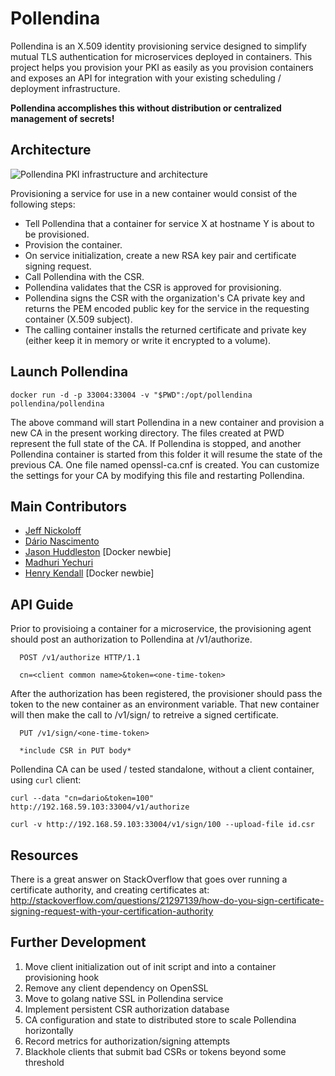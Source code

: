 # Pollendina
Pollendina is an X.509 identity provisioning service designed to simplify mutual TLS authentication for microservices deployed in containers. This project helps you provision your PKI as easily as you provision containers and exposes an API for integration with your existing scheduling / deployment infrastructure.

**Pollendina accomplishes this without distribution or centralized management of secrets!**

## Architecture
![Pollendina PKI infrastructure and architecture](https://raw.github.com/allingeek/pollendina/master/docs/PollendinaFlow2.png)

Provisioning a service for use in a new container would consist of the following steps:
* Tell Pollendina that a container for service X at hostname Y is about to be provisioned.
* Provision the container.
* On service initialization, create a new RSA key pair and certificate signing request.
* Call Pollendina with the CSR.
* Pollendina validates that the CSR is approved for provisioning.
* Pollendina signs the CSR with the organization's CA private key and returns the PEM encoded public key for the service in the requesting container (X.509 subject).
* The calling container installs the returned certificate and private key (either keep it in memory or write it encrypted to a volume).

## Launch Pollendina

`docker run -d -p 33004:33004 -v "$PWD":/opt/pollendina pollendina/pollendina`

The above command will start Pollendina in a new container and provision a new CA in the present working directory. The files created at PWD represent the full state of the CA. If Pollendina is stopped, and another Pollendina container is started from this folder it will resume the state of the previous CA. One file named openssl-ca.cnf is created. You can customize the settings for your CA by modifying this file and restarting Pollendina.

## Main Contributors 

  - [Jeff Nickoloff](https://github.com/allingeek)
  - [Dário Nascimento](https://github.com/dnascimento)
  - [Jason Huddleston](https://github.com/huddlesj) [Docker newbie]
  - [Madhuri Yechuri](https://github.com/myechuri)
  - [Henry Kendall](https://github.com/hskendall) [Docker newbie]

## API Guide

Prior to provisioing a container for a microservice, the provisioning agent should post an authorization to Pollendina at /v1/authorize.

```
  POST /v1/authorize HTTP/1.1

  cn=<client common name>&token=<one-time-token>
```

After the authorization has been registered, the provisioner should pass the token to the new container as an environment variable. That new container will then make the call to /v1/sign/<token> to retreive a signed certificate.

```
  PUT /v1/sign/<one-time-token>
  
  *include CSR in PUT body*
```

  Pollendina CA can be used / tested standalone, without a client container, using ``curl`` client:

  `curl --data "cn=dario&token=100" http://192.168.59.103:33004/v1/authorize`

  `curl -v http://192.168.59.103:33004/v1/sign/100 --upload-file id.csr`

## Resources

There is a great answer on StackOverflow that goes over running a certificate authority, and creating certificates at: http://stackoverflow.com/questions/21297139/how-do-you-sign-certificate-signing-request-with-your-certification-authority

## Further Development

1. Move client initialization out of init script and into a container provisioning hook
2. Remove any client dependency on OpenSSL
3. Move to golang native SSL in Pollendina service
4. Implement persistent CSR authorization database
5. CA configuration and state to distributed store to scale Pollendina horizontally
6. Record metrics for authorization/signing attempts
7. Blackhole clients that submit bad CSRs or tokens beyond some threshold
